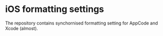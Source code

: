 iOS formatting settings
=======================

The repository contains synchornised formatting setting for AppCode and Xcode (almost).